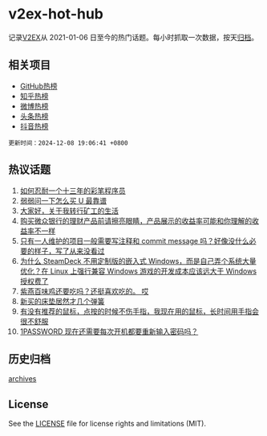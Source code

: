 # v2ex-hot-hub

 记录[V2EX](https://www.v2ex.com/)从 2021-01-06 日至今的热门话题。每小时抓取一次数据，按天[归档](archives)。
 
 ## 相关项目

- [GitHub热榜](https://github.com/snaildev/github-hot-hub)
- [知乎热榜](https://github.com/snaildev/zhihu-hot-hub)
- [微博热榜](https://github.com/snaildev/weibo-hot-hub)
- [头条热榜](https://github.com/snaildev/toutiao-hot-hub)
- [抖音热榜](https://github.com/snaildev/douyin-hot-hub)


 `更新时间：2024-12-08 19:06:41 +0800`

## 热议话题

1. [如何忍耐一个十三年的彩笔程序员](https://www.v2ex.com/t/1095825)
1. [弱弱问一下怎么买 U 最靠谱](https://www.v2ex.com/t/1095788)
1. [大家好，关于我转行矿工的生活](https://www.v2ex.com/t/1095904)
1. [购买微众银行的理财产品前请擦亮眼睛，产品展示的收益率可能和你理解的收益率不一样](https://www.v2ex.com/t/1095811)
1. [只有一人维护的项目一般需要写注释和 commit message 吗？好像没什么必要的样子，写了从来没看过](https://www.v2ex.com/t/1095834)
1. [为什么 SteamDeck 不用定制版的嵌入式 Windows，而是自己弄个系统大量优化？在 Linux 上强行兼容 Windows 游戏的开发成本应该远大于 Windows 授权费了](https://www.v2ex.com/t/1095818)
1. [紫燕百味鸡还要吃吗？还挺喜欢吃的。 哎](https://www.v2ex.com/t/1095860)
1. [新买的床垫居然才几个弹簧](https://www.v2ex.com/t/1095787)
1. [有没有推荐的鼠标，点按的时候不伤手指，我现在用的鼠标，长时间用手指会很不舒服](https://www.v2ex.com/t/1095858)
1. [1PASSWORD 现在还需要每次开机都要重新输入密码吗？](https://www.v2ex.com/t/1095869)

## 历史归档

[archives](archives)

## License

See the [LICENSE](LICENSE) file for license rights and limitations (MIT).
